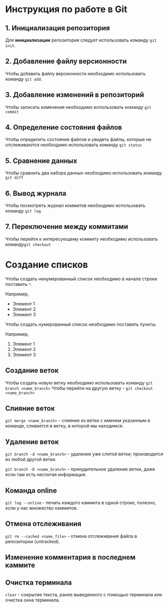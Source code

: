 # Инструкция по работе в Git
## 1. Инициализация репозитория
Для **инициализации** репозитория следует использовать команду `git init`.
## 2. Добавление файлу версионности
Чтобы добавить файлу версионности необходимо использовать команду `git add`.
## 3. Добавление изменений в репозиторий
Чтобы записать изменения необходимо использовать команду `git commit`
## 4. Определение состояния файлов
Чтобы определить состояние файлов и увидеть файлы, которые не отслеживаются необходимо использовать команду `git status`
## 5. Сравнение данных
Чтобы сравнить два набора данных необходимо использовать команду `git diff`
 ## 6. Вывод журнала
 Чтобы посмотреть журнал коммитов необходимо использовать команду `git log`
 ## 7. Переключение между коммитами
 Чтобы перейти к интересующему коммиту необходимо использовать команду`git checkout`
 # Создание списков
 Чтобы создать ненумерованный список необходимо в начале строки поставить `*`.
 
 Например,
 * Элемент 1
 * Элемент 2
 * Элемент 3

 Чтобы создать нумерованный список необходимо поставить пункты.

 Например,
 1. Элемент 1
 2. Элемент 2
 3. Элемент 3
## Создание веток
Чтобы создать новую ветку необходимо использовать команду `git branch <name_branch>`
Чтобы перейти на другую ветку - `git checkout <name_branch>`
## Слияние веток
`git merge <name_branch>` - слияние из ветки с именем указанным в команде, сливается в ветку, в которой мы находимся.
## Удаление веток
`git branch -d <name_branch>` - удаление уже слитой ветки; производится из любой другой ветки.

`git branch -D <name_branch>` - принудительное удаление ветки, даже если там есть неслитая информация.
## Команда online
`git log --online` - печать каждого каммита в одной строке, полезно, если у нас множество каммитов.
## Отмена отслеживания
`git rm --cached <name_file>` - отмена отслеживания файла в репозитории (untracked).
## Изменение комментария в последнем каммите
## Очистка терминала
`clear` - сокрытие текста, ранее выведенного с помощью терминала или очистка окна терминала.
